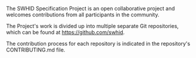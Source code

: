 The SWHID Specification Project is an open collaborative project and welcomes contributions from all participants in the community.

The Project's work is divided up into multiple separate Git repositories, which can be found at <https://github.com/swhid>.

The contribution process for each repository is indicated in the repository's CONTRIBUTING.md file.
